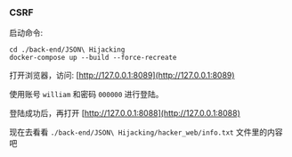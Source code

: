 ### CSRF

启动命令:

```shell
cd ./back-end/JSON\ Hijacking
docker-compose up --build --force-recreate
```

打开浏览器，访问: [http://127.0.0.1:8089](http://127.0.0.1:8089)

使用账号 `william` 和密码 `000000` 进行登陆。

登陆成功后，再打开 [http://127.0.0.1:8088](http://127.0.0.1:8088)

现在去看看 `./back-end/JSON\ Hijacking/hacker_web/info.txt` 文件里的内容吧